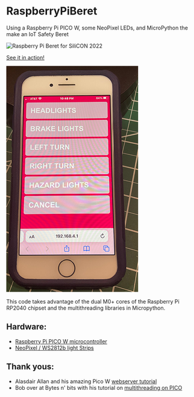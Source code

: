 # RaspberryPiBeret

Using a Raspberry Pi PICO W, some NeoPixel LEDs, and MicroPython the make an IoT Safety Beret

![Raspberry Pi Beret for SiliCON 2022](images/Raspberry_Pi_Beret.gif)

[See it in action!](https://www.instagram.com/reel/ChtbwM4jqJA/?utm_source=ig_web_copy_link)

![Web UI Example](images/UI.jpg)

This code takes advantage of the dual M0+ cores of the Raspberry Pi RP2040 chipset and the multithreading libraries in Micropython.

## Hardware:
* [Raspberry Pi PICO W microcontroller](https://tnkr.in/5mm)
* [NeoPixel / WS2812b light Strips](https://tnkr.in/5mn)

## Thank yous:
* Alasdair Allan and his amazing Pico W [webserver tutorial](https://tnkr.in/5mo)
* Bob over at Bytes n' bits with his tutorial on [multithreading on PICO](https://tnkr.in/5mp)